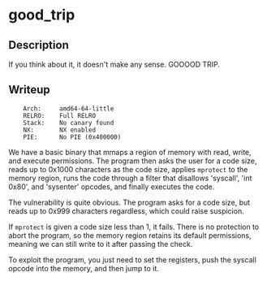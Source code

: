 # good_trip

## Description
If you think about it, it doesn't make any sense. GOOOOD TRIP.

## Writeup
```
    Arch:     amd64-64-little
    RELRO:    Full RELRO
    Stack:    No canary found
    NX:       NX enabled
    PIE:      No PIE (0x400000)
```
We have a basic binary that mmaps a region of memory with read, write, and execute permissions. The program then asks the user for a code size, reads up to 0x1000 characters as the code size, applies `mprotect` to the memory region, runs the code through a filter that disallows 'syscall', 'int 0x80', and 'sysenter' opcodes, and finally executes the code.

The vulnerability is quite obvious. The program asks for a code size, but reads up to 0x999 characters regardless, which could raise suspicion.

If `mprotect` is given a code size less than 1, it fails. There is no protection to abort the program, so the memory region retains its default permissions, meaning we can still write to it after passing the check.

To exploit the program, you just need to set the registers, push the syscall opcode into the memory, and then jump to it.
